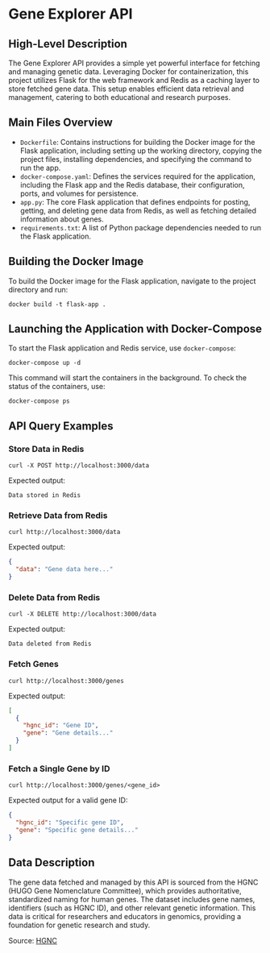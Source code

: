
# Gene Explorer API

## High-Level Description

The Gene Explorer API provides a simple yet powerful interface for fetching and managing genetic data. Leveraging Docker for containerization, this project utilizes Flask for the web framework and Redis as a caching layer to store fetched gene data. This setup enables efficient data retrieval and management, catering to both educational and research purposes.

## Main Files Overview

- `Dockerfile`: Contains instructions for building the Docker image for the Flask application, including setting up the working directory, copying the project files, installing dependencies, and specifying the command to run the app.
- `docker-compose.yaml`: Defines the services required for the application, including the Flask app and the Redis database, their configuration, ports, and volumes for persistence.
- `app.py`: The core Flask application that defines endpoints for posting, getting, and deleting gene data from Redis, as well as fetching detailed information about genes.
- `requirements.txt`: A list of Python package dependencies needed to run the Flask application.

## Building the Docker Image

To build the Docker image for the Flask application, navigate to the project directory and run:

```shell
docker build -t flask-app .
```

## Launching the Application with Docker-Compose

To start the Flask application and Redis service, use `docker-compose`:

```shell
docker-compose up -d
```

This command will start the containers in the background. To check the status of the containers, use:

```shell
docker-compose ps
```

## API Query Examples

### Store Data in Redis

```shell
curl -X POST http://localhost:3000/data
```

Expected output:

```
Data stored in Redis
```

### Retrieve Data from Redis

```shell
curl http://localhost:3000/data
```

Expected output:

```json
{
  "data": "Gene data here..."
}
```

### Delete Data from Redis

```shell
curl -X DELETE http://localhost:3000/data
```

Expected output:

```
Data deleted from Redis
```

### Fetch Genes

```shell
curl http://localhost:3000/genes
```

Expected output:

```json
[
  {
    "hgnc_id": "Gene ID",
    "gene": "Gene details..."
  }
]
```

### Fetch a Single Gene by ID

```shell
curl http://localhost:3000/genes/<gene_id>
```

Expected output for a valid gene ID:

```json
{
  "hgnc_id": "Specific gene ID",
  "gene": "Specific gene details..."
}
```

## Data Description

The gene data fetched and managed by this API is sourced from the HGNC (HUGO Gene Nomenclature Committee), which provides authoritative, standardized naming for human genes. The dataset includes gene names, identifiers (such as HGNC ID), and other relevant genetic information. This data is critical for researchers and educators in genomics, providing a foundation for genetic research and study.

Source: [HGNC](https://www.genenames.org/download/archive/)
